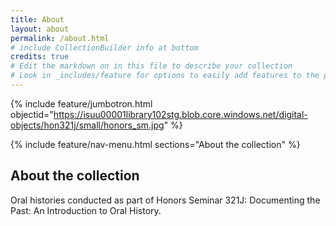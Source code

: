 ```yaml
---
title: About
layout: about
permalink: /about.html
# include CollectionBuilder info at bottom
credits: true
# Edit the markdown on in this file to describe your collection
# Look in _includes/feature for options to easily add features to the page
---
```


{% include feature/jumbotron.html objectid="https://isuu00001library102stg.blob.core.windows.net/digital-objects/hon321j/small/honors_sm.jpg" %} 

{% include feature/nav-menu.html sections="About the collection" %}

## About the collection

Oral histories conducted as part of Honors Seminar 321J: Documenting the Past: An Introduction to Oral History.